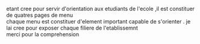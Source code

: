 <p>etant cree pour servir d'orientation aux etudiants de l'ecole ,il est constituer de quatres pages de menu <br>
chaque menu est constituer d'element important capable de s'orienter . je lai cree pour exposer chaque filiere de l'etablissemnt <br>
merci pour la comprehension 
